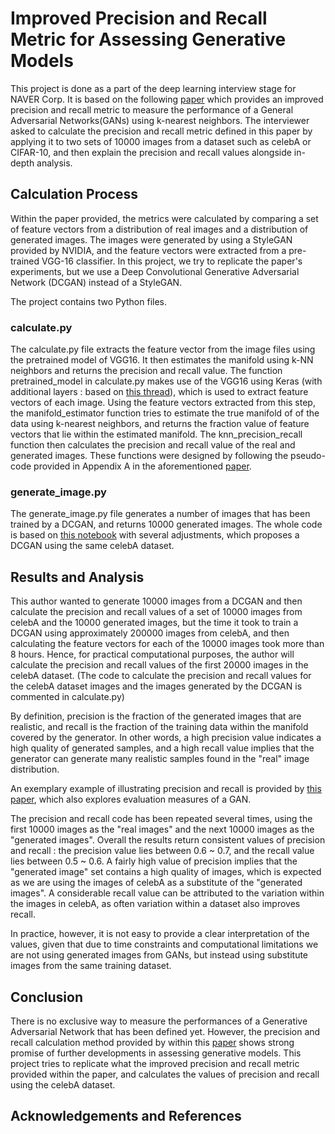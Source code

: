 # Improved Precision and Recall Metric for Assessing Generative Models 

This project is done as a part of the deep learning interview stage for NAVER Corp. It is based on the following [paper](https://arxiv.org/pdf/1904.06991.pdf) which provides an improved precision and recall metric to measure the performance of a General Adversarial Networks(GANs) using k-nearest neighbors. The interviewer asked to calculate the precision and recall metric defined in this paper by applying it to two sets of 10000 images from a dataset such as celebA or CIFAR-10, and then explain the precision and recall values alongside in-depth analysis.

## Calculation Process

Within the paper provided, the metrics were calculated by comparing a set of feature vectors from a distribution of real images and a distribution of generated images. The images were generated by using a StyleGAN provided by NVIDIA, and the feature vectors were extracted from a pre-trained VGG-16 classifier. In this project, we try to replicate the paper's experiments, but we use a Deep Convolutional Generative Adversarial Network (DCGAN) instead of a StyleGAN. 

The project contains two Python files.

### calculate.py

The calculate.py file extracts the feature vector from the image files using the pretrained model of VGG16. It then estimates the manifold using k-NN neighbors and returns the precision and recall value. The function pretrained_model in calculate.py makes use of the VGG16 using Keras (with additional layers : based on [this thread](https://github.com/keras-team/keras/issues/4465)), which is used to extract feature vectors of each image. Using the feature vectors extracted from this step, the manifold_estimator function tries to estimate the true manifold of of the data using k-nearest neighbors, and returns the fraction value of feature vectors that lie within the estimated manifold. The knn_precision_recall function then calculates the precision and recall value of the real and generated images. These functions were designed by following the pseudo-code provided in Appendix A in the aforementioned [paper](https://arxiv.org/pdf/1904.06991.pdf). 

### generate_image.py 

The generate_image.py file generates a number of images that has been trained by a DCGAN, and returns 10000 generated images. The whole code is based on [this notebook](https://github.com/naokishibuya/deep-learning/blob/master/python/dcgan_celeba.ipynb) with several adjustments, which proposes a DCGAN using the same celebA dataset. 

## Results and Analysis

This author wanted to generate 10000 images from a DCGAN and then calculate the precision and recall values of a set of 10000 images from celebA and the 10000 generated images, but the time it took to train a DCGAN using approximately 200000 images from celebA, and then calculating the feature vectors for each of the 10000 images took more than 8 hours. Hence, for practical computational purposes, the author will calculate the precision and recall values of the first 20000 images in the celebA dataset. (The code to calculate the precision and recall values for the celebA dataset images and the images generated by the DCGAN is commented in calculate.py)

By definition, precision is the fraction of the generated images that are realistic, and recall is the fraction of the training data within the manifold covered by the generator. In other words, a high precision value indicates a high quality of generated samples, and a high recall value implies that the generator can generate many realistic samples found in the "real" image distribution. 

An exemplary example of illustrating precision and recall is provided by [this paper](https://arxiv.org/pdf/1711.10337.pdf), which also explores evaluation measures of a GAN. 

The precision and recall code has been repeated several times, using the first 10000 images as the "real images" and the next 10000 images as the "generated images". Overall the results return consistent  values of precision and recall : the precision value lies between 0.6 ~ 0.7, and the recall value lies between 0.5 ~ 0.6. A fairly high value of precision implies that the "generated image" set contains a high quality of images, which is expected as we are using the images of celebA as a substitute of the "generated images". A considerable recall value can be attributed to the variation within the images in celebA, as often variation within a dataset also improves recall. 

In practice, however, it is not easy to provide a clear interpretation of the values, given that due to time constraints and computational limitations we are not using generated images from GANs, but instead using substitute images from the same training dataset. 

## Conclusion

There is no exclusive way to measure the performances of a Generative Adversarial Network that has been defined yet. However, the precision and recall calculation method provided by within this [paper](https://arxiv.org/pdf/1904.06991.pdf) shows strong promise of further developments in assessing generative models. This project tries to replicate what the improved precision and recall metric provided within the paper, and calculates the values of precision and recall using the celebA dataset. 


## Acknowledgements and References 

